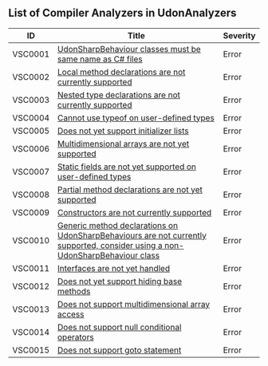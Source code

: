## List of Compiler Analyzers in UdonAnalyzers

| ID      | Title                                                                                                                                          | Severity | 
| ------- | ---------------------------------------------------------------------------------------------------------------------------------------------- | -------- | 
| VSC0001 | [UdonSharpBehaviour classes must be same name as C\# files](./VSC0001.md)                                                                      | Error    | 
| VSC0002 | [Local method declarations are not currently supported](./VSC0002.md)                                                                          | Error    | 
| VSC0003 | [Nested type declarations are not currently supported](./VSC0003.md)                                                                           | Error    | 
| VSC0004 | [Cannot use typeof on user\-defined types](./VSC0004.md)                                                                                       | Error    | 
| VSC0005 | [Does not yet support initializer lists](./VSC0005.md)                                                                                         | Error    | 
| VSC0006 | [Multidimensional arrays are not yet supported](./VSC0006.md)                                                                                  | Error    | 
| VSC0007 | [Static fields are not yet supported on user\-defined types](./VSC0007.md)                                                                     | Error    | 
| VSC0008 | [Partial method declarations are not yet supported](./VSC0008.md)                                                                              | Error    | 
| VSC0009 | [Constructors are not currently supported](./VSC0009.md)                                                                                       | Error    | 
| VSC0010 | [Generic method declarations on UdonSharpBehaviours are not currently supported, consider using a non\-UdonSharpBehaviour class](./VSC0010.md) | Error    | 
| VSC0011 | [Interfaces are not yet handled](./VSC0011.md)                                                                                                 | Error    | 
| VSC0012 | [Does not yet support hiding base methods](./VSC0012.md)                                                                                       | Error    | 
| VSC0013 | [Does not support multidimensional array access](./VSC0013.md)                                                                                 | Error    | 
| VSC0014 | [Does not support null conditional operators](./VSC0014.md)                                                                                    | Error    | 
| VSC0015 | [Does not support goto statement](./VSC0015.md)                                                                                                | Error    | 


